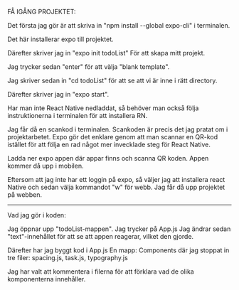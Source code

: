 
FÅ IGÅNG PROJEKTET:

Det första jag gör är att skriva in "npm install --global expo-cli" i terminalen. 

Det här installerar expo till projektet.

Därefter skriver jag in "expo init todoList"
För att skapa mitt projekt.

Jag trycker sedan "enter" för att välja "blank template". 

Jag skriver sedan in "cd todoList" för att se att vi är inne i rätt directory. 

Därefter skriver jag in "expo start". 

Har man inte React Native nedladdat, så behöver man också följa instruktionerna i terminalen för att installera RN.

Jag får då en scankod i terminalen. Scankoden är precis det jag pratat om i projektarbetet. Expo gör det enklare genom att man scannar en QR-kod istället för att följa en rad något mer invecklade steg för React Native. 

Ladda ner expo appen där appar finns och scanna QR koden. Appen kommer då upp i mobilen.

Eftersom att jag inte har ett loggin på expo, så väljer jag att installera react Native och sedan välja kommandot "w" för webb. Jag får då upp projektet på webben. 


----------------------------------------------


Vad jag gör i koden:

Jag öppnar upp "todoList-mappen". 
Jag trycker på App.js
Jag ändrar sedan "text"-innehållet för att se att appen reagerar, vilket den gjorde. 

Därefter har jag byggt kod i App.js 
En mapp: Components där jag stoppat in tre filer: spacing.js, task.js, typography.js

Jag har valt att kommentera i filerna för att förklara vad de olika komponenterna innehåller.

